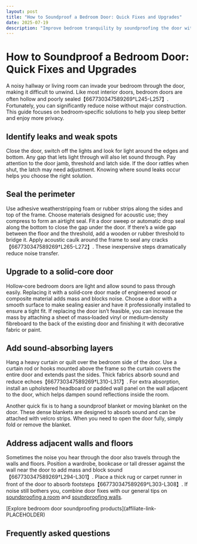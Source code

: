 ```yaml
---
layout: post
title: "How to Soundproof a Bedroom Door: Quick Fixes and Upgrades"
date: 2025-07-19
description: "Improve bedroom tranquility by soundproofing the door with weatherstripping, solid cores, heavy curtains and DIY solutions."
---
```


# How to Soundproof a Bedroom Door: Quick Fixes and Upgrades

A noisy hallway or living room can invade your bedroom through the door, making it difficult to unwind. Like most interior doors, bedroom doors are often hollow and poorly sealed【667730347589269†L245-L257】. Fortunately, you can significantly reduce noise without major construction. This guide focuses on bedroom‑specific solutions to help you sleep better and enjoy more privacy.

## Identify leaks and weak spots

Close the door, switch off the lights and look for light around the edges and bottom. Any gap that lets light through will also let sound through. Pay attention to the door jamb, threshold and latch side. If the door rattles when shut, the latch may need adjustment. Knowing where sound leaks occur helps you choose the right solution.

## Seal the perimeter

Use adhesive weatherstripping foam or rubber strips along the sides and top of the frame. Choose materials designed for acoustic use; they compress to form an airtight seal. Fit a door sweep or automatic drop seal along the bottom to close the gap under the door. If there’s a wide gap between the floor and the threshold, add a wooden or rubber threshold to bridge it. Apply acoustic caulk around the frame to seal any cracks【667730347589269†L265-L272】. These inexpensive steps dramatically reduce noise transfer.

## Upgrade to a solid‑core door

Hollow‑core bedroom doors are light and allow sound to pass through easily. Replacing it with a solid‑core door made of engineered wood or composite material adds mass and blocks noise. Choose a door with a smooth surface to make sealing easier and have it professionally installed to ensure a tight fit. If replacing the door isn’t feasible, you can increase the mass by attaching a sheet of mass‑loaded vinyl or medium‑density fibreboard to the back of the existing door and finishing it with decorative fabric or paint.

## Add sound‑absorbing layers

Hang a heavy curtain or quilt over the bedroom side of the door. Use a curtain rod or hooks mounted above the frame so the curtain covers the entire door and extends past the sides. Thick fabrics absorb sound and reduce echoes【667730347589269†L310-L317】. For extra absorption, install an upholstered headboard or padded wall panel on the wall adjacent to the door, which helps dampen sound reflections inside the room.

Another quick fix is to hang a soundproof blanket or moving blanket on the door. These dense blankets are designed to absorb sound and can be attached with velcro strips. When you need to open the door fully, simply fold or remove the blanket.

## Address adjacent walls and floors

Sometimes the noise you hear through the door also travels through the walls and floors. Position a wardrobe, bookcase or tall dresser against the wall near the door to add mass and block sound【667730347589269†L294-L301】. Place a thick rug or carpet runner in front of the door to absorb footsteps【667730347589269†L303-L308】. If noise still bothers you, combine door fixes with our general tips on [soundproofing a room](/posts/soundproof-room) and [soundproofing walls](/posts/soundproof-wall).

<div>
  [Explore bedroom door soundproofing products](affiliate-link-PLACEHOLDER)
</div>

## Frequently asked questions

<script type="application/ld+json">
{
  "@context": "https://schema.org",
  "@type": "FAQPage",
  "mainEntity": [{
    "@type": "Question",
    "name": "How can I soundproof my bedroom door without replacing it?",
    "acceptedAnswer": {
      "@type": "Answer",
      "text": "Seal gaps with weatherstripping and a door sweep, add mass by attaching mass‑loaded vinyl or an extra board to the door, and hang a heavy curtain or blanket over it. These upgrades make a hollow door much more effective at blocking noise."
    }
  }, {
    "@type": "Question",
    "name": "Do heavy curtains actually help soundproof a door?",
    "acceptedAnswer": {
      "@type": "Answer",
      "text": "Yes. Thick curtains add an extra layer of dense material that absorbs sound and reduces echo. They also cover gaps around the door edges, making the room quieter and more private."
    }
  }, {
    "@type": "Question",
    "name": "Will a draft excluder reduce noise?",
    "acceptedAnswer": {
      "@type": "Answer",
      "text": "Draft excluders help close the gap under the door, which blocks both drafts and noise. They are a simple and inexpensive addition to other soundproofing measures like weatherstripping."
    }
  }, {
    "@type": "Question",
    "name": "Do I need a professional to install a solid‑core door?",
    "acceptedAnswer": {
      "@type": "Answer",
      "text": "If you’re comfortable with carpentry and have the right tools, you can replace the door yourself. However, professional installation ensures a precise fit, which is important for both soundproofing and security."
    }
  }]
}
</script>
